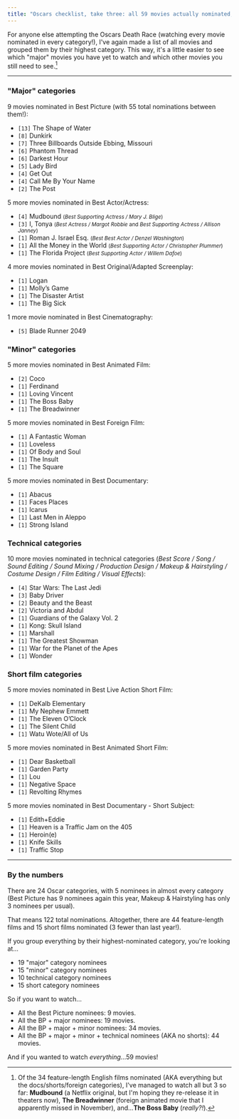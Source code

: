 ```yaml
---
title: "Oscars checklist, take three: all 59 movies actually nominated, grouped by highest category"
---
```


For anyone else attempting the Oscars Death Race (watching every movie nominated in every category!), I've again made a list of all movies and grouped them by their highest category. This way, it's a little easier to see which "major" movies you have yet to watch and which other movies you still need to see.[^oscar-nominees-watched-2018]

[^oscar-nominees-watched-2018]: Of the 34 feature-length English films nominated (AKA everything but the docs/shorts/foreign categories), I've managed to watch all but 3 so far: **Mudbound** (a Netflix original, but I'm hoping they re-release it in theaters now), **The Breadwinner** (foreign animated movie that I apparently missed in November), and...**The Boss Baby** (*really?!*).

---

### "Major" categories

9 movies nominated in Best Picture (with 55 total nominations between them!):

- `[13]` The Shape of Water
- `[8]` Dunkirk
- `[7]` Three Billboards Outside Ebbing, Missouri
- `[6]` Phantom Thread
- `[6]` Darkest Hour
- `[5]` Lady Bird
- `[4]` Get Out
- `[4]` Call Me By Your Name
- `[2]` The Post

5 more movies nominated in Best Actor/Actress:

- `[4]` Mudbound <small>(*Best Supporting Actress / Mary J. Blige*)</small>
- `[3]` I, Tonya <small>(*Best Actress / Margot Robbie* and *Best Supporting Actress / Allison Janney*)</small>
- `[1]` Roman J. Israel Esq. <small>(*Best Best Actor / Denzel Washington*)</small>
- `[1]` All the Money in the World <small>(*Best Supporting Actor / Christopher Plummer*)</small>
- `[1]` The Florida Project <small>(*Best Supporting Actor / Willem Dafoe*)</small>

4 more movies nominated in Best Original/Adapted Screenplay:

- `[1]` Logan
- `[1]` Molly’s Game
- `[1]` The Disaster Artist
- `[1]` The Big Sick

1 more movie nominated in Best Cinematography:

- `[5]` Blade Runner 2049

### "Minor" categories

5 more movies nominated in Best Animated Film:

- `[2]` Coco
- `[1]` Ferdinand
- `[1]` Loving Vincent
- `[1]` The Boss Baby
- `[1]` The Breadwinner

5 more movies nominated in Best Foreign Film:

- `[1]` A Fantastic Woman
- `[1]` Loveless
- `[1]` Of Body and Soul
- `[1]` The Insult
- `[1]` The Square

5 more movies nominated in Best Documentary:

- `[1]` Abacus
- `[1]` Faces Places
- `[1]` Icarus
- `[1]` Last Men in Aleppo
- `[1]` Strong Island

### Technical categories

10 more movies nominated in technical categories (*Best Score / Song / Sound Editing / Sound Mixing / Production Design / Makeup & Hairstyling / Costume Design / Film Editing / Visual Effects*):

- `[4]` Star Wars: The Last Jedi
- `[3]` Baby Driver
- `[2]` Beauty and the Beast
- `[2]` Victoria and Abdul
- `[1]` Guardians of the Galaxy Vol. 2
- `[1]` Kong: Skull Island
- `[1]` Marshall
- `[1]` The Greatest Showman
- `[1]` War for the Planet of the Apes
- `[1]` Wonder

### Short film categories

5 more movies nominated in Best Live Action Short Film:

- `[1]` DeKalb Elementary
- `[1]` My Nephew Emmett
- `[1]` The Eleven O’Clock
- `[1]` The Silent Child
- `[1]` Watu Wote/All of Us

5 more movies nominated in Best Animated Short Film:

- `[1]` Dear Basketball
- `[1]` Garden Party
- `[1]` Lou
- `[1]` Negative Space
- `[1]` Revolting Rhymes

5 more movies nominated in Best Documentary - Short Subject:

- `[1]` Edith+Eddie
- `[1]` Heaven is a Traffic Jam on the 405
- `[1]` Heroin(e)
- `[1]` Knife Skills
- `[1]` Traffic Stop

---

### By the numbers

There are 24 Oscar categories, with 5 nominees in almost every category (Best Picture has 9 nominees again this year, Makeup & Hairstyling has only 3 nominees per usual).

That means 122 total nominations. Altogether, there are 44 feature-length films and 15 short films nominated (3 fewer than last year!).

If you group everything by their highest-nominated category, you're looking at...

* 19 "major" category nominees
* 15 "minor" category nominees
* 10 technical category nominees
* 15 short category nominees

So if you want to watch...

* All the Best Picture nominees: 9 movies.
* All the BP + major nominees: 19 movies.
* All the BP + major + minor nominees: 34 movies.
* All the BP + major + minor + technical nominees (AKA no shorts): 44 movies.

And if you wanted to watch *everything*...59 movies!
